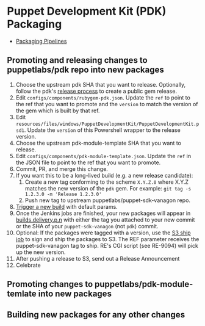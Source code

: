 # Puppet Development Kit (PDK) Packaging

* [Packaging Pipelines](https://jenkins-master-prod-1.delivery.puppetlabs.net/view/pdk/)


## Promoting and releasing changes to puppetlabs/pdk repo into new packages

1. Choose the upstream pdk SHA that you want to release. Optionally, follow the pdk's [release process](https://github.com/puppetlabs/pdk/blob/master/CONTRIBUTING.md#release-process) to create a public gem release.
2. Edit `configs/components/rubygem-pdk.json`. Update the `ref` to point to the ref that you want to promote and the `version` to match the version of the gem which is built by that ref.
3. Edit `resources/files/windows/PuppetDevelopmentKit/PuppetDevelopmentKit.psd1`. Update the `version` of this Powershell wrapper to the release version.
4. Choose the upstream pdk-module-template SHA that you want to release.
5. Edit `configs/components/pdk-module-template.json`. Update the `ref` in the JSON file to point to the ref that you want to promote.
6. Commit, PR, and merge this change.
7. If you want this to be a long-lived build (e.g. a new release candidate):
    1. Create a new tag conforming to the scheme `X.Y.Z.0` where X.Y.Z matches the new version of the `pdk` gem. For example: `git tag -s 1.2.3.0 -m 'Release 1.2.3.0'`
    2. Push new tag to upstream puppetlabs/puppet-sdk-vanagon repo.
8. [Trigger a new build](https://jenkins-master-prod-1.delivery.puppetlabs.net/view/puppet-sdk/job/platform_puppet-sdk_pdk-van-init_master/build?delay=0sec) with default params.
9. Once the Jenkins jobs are finished, your new packages will appear in [builds.delivery.p.n](http://builds.delivery.puppetlabs.net/pdk/) with either the tag you attached to your new commit or the SHA of your `puppet-sdk-vanagon` (not `pdk`) commit.
10. Optional: If the packages were tagged with a version, use the [S3 ship job](http://jenkins-compose.delivery.puppetlabs.net/job/puppetlabs-pdk_s3-ship/) to sign and ship the packages to S3. The REF parameter receives the puppet-sdk-vanagon tag to ship. RE's CGI script (see RE-9094) will pick up the new version.
11. After pushing a release to S3, send out a Release Announcement
12. Celebrate

## Promoting changes to puppetlabs/pdk-module-temlate into new packages

## Building new packages for any other changes

